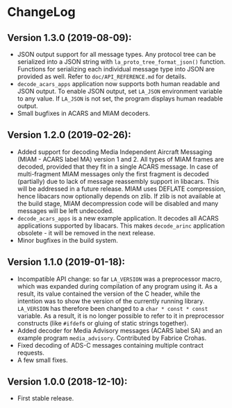 # ChangeLog

## Version 1.3.0 (2019-08-09):
* JSON output support for all message types. Any protocol tree can be
  serialized into a JSON string with `la_proto_tree_format_json()` function.
  Functions for serializing each individual message type into JSON are provided
  as well.  Refer to `doc/API_REFERENCE.md` for details.
* `decode_acars_apps` application now supports both human readable and JSON
  output. To enable JSON output, set `LA_JSON` environment variable to any
  value. If `LA_JSON` is not set, the program displays human readable output.
* Small bugfixes in ACARS and MIAM decoders.

## Version 1.2.0 (2019-02-26):
* Added support for decoding Media Independent Aircraft Messaging (MIAM - ACARS
  label MA) version 1 and 2. All types of MIAM frames are decoded, provided that
  they fit in a single ACARS message. In case of multi-fragment MIAM messages
  only the first fragment is decoded (partially) due to lack of message
  reassembly support in libacars. This will be addressed in a future release.
  MIAM uses DEFLATE compression, hence libacars now optionally depends on zlib.
  If zlib is not available at the build stage, MIAM decompression code will be
  disabled and many messages will be left undecoded.
* `decode_acars_apps` is a new example application. It decodes all ACARS
  applications supported by libacars. This makes `decode_arinc` application
  obsolete - it will be removed in the next release.
* Minor bugfixes in the build system.

## Version 1.1.0 (2019-01-18):
* Incompatible API change: so far `LA_VERSION` was a preprocessor macro,
  which was expanded during compilation of any program using it. As a result,
  its value contained the version of the C header, while the intention was
  to show the version of the currently running library. `LA_VERSION` has
  therefore been changed to a `char * const * const` variable. As a result,
  it is no longer possible to refer to it in preprocessor constructs
  (like `#ifdef`s or gluing of static strings together).
* Added decoder for Media Advisory messages (ACARS label SA) and an example
  program `media_advisory`. Contributed by Fabrice Crohas.
* Fixed decoding of ADS-C messages containing multiple contract requests.
* A few small fixes.

## Version 1.0.0 (2018-12-10):
* First stable release.
